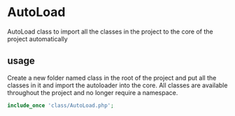 # AutoLoad
AutoLoad class to import all the classes in the project to the core of the project automatically

## usage

Create a new folder named class in the root of the project and put all the classes in it
and import the autoloader into the core.
All classes are available throughout the project and no longer require a namespace.

```php
include_once 'class/AutoLoad.php';
```
